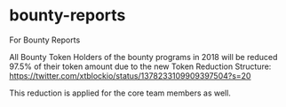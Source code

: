 # bounty-reports
For Bounty Reports

All Bounty Token Holders of the bounty programs in 2018 will be reduced 97.5% of their token amount due to the new Token Reduction Structure:
https://twitter.com/xtblockio/status/1378233109909397504?s=20

This reduction is applied for the core team members as well.
